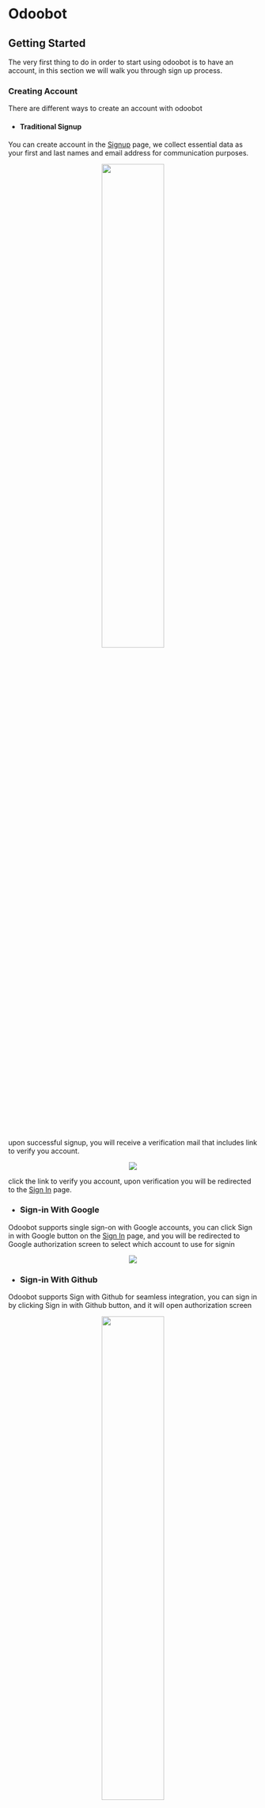 # Odoobot 
## Getting Started
The very first thing to do in order to start using odoobot is to have an account, in this section we will walk you through sign up process.

### Creating Account
There are different ways to create an account with odoobot

- #### Traditional Signup
You can create account in the [Signup](https://odoo.bot/signup) page, we collect essential data as your first and last names and email address for communication purposes.

<p align="center">
<img src="https://i.ibb.co/9nkyg05/Screenshot-2024-06-01-at-7-32-58-PM.png" width="50%">
</p>

upon successful signup, you will receive a verification mail that includes link to verify you account.
<p align="center">
<img src="https://i.ibb.co/024SxFz/account-verification.png">
</p>

click the link to verify you account, upon verification you will be redirected to the [Sign In](https://odoo.bot/signin) page.

- ### Sign-in With Google
Odoobot supports single sign-on with Google accounts, you can click Sign in with Google button on the [Sign In](https://odoo.bot/signin) page, and you will be redirected to Google authorization screen to select which account to use for signin

<p align="center">
<img src="https://i.ibb.co/GVX4s99/signongoogle.png">
</p>

- ### Sign-in With Github
Odoobot supports Sign with Github for seamless integration, you can sign in by clicking Sign in with Github button, and it will open authorization screen

<p align="center">
<img width="50%" src="https://i.ibb.co/wgKNn6w/Screenshot-2024-06-01-at-10-22-57-PM.png">
</p>

Odoobot requests minimum permissions required to run smoothly managing your projects.

## What's next
Upon successful signin process you will be redirected to your [Projects](https://odoo.bot/projects) page
